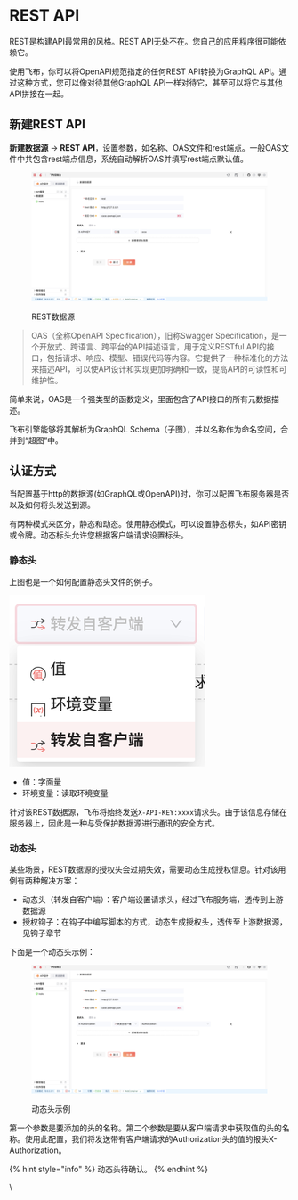 # REST API

REST是构建API最常用的风格。REST API无处不在。您自己的应用程序很可能依赖它。

使用飞布，你可以将OpenAPI规范指定的任何REST API转换为GraphQL API。通过这种方式，您可以像对待其他GraphQL API一样对待它，甚至可以将它与其他API拼接在一起。

## 新建REST API

**新建数据源** -> **REST API**，设置参数，如名称、OAS文件和rest端点。一般OAS文件中共包含rest端点信息，系统自动解析OAS并填写rest端点默认值。

<figure><img src="../../../.gitbook/assets/image (8).png" alt=""><figcaption><p>REST数据源</p></figcaption></figure>

> OAS（全称OpenAPI Specification），旧称Swagger Specification，是一个开放式、跨语言、跨平台的API描述语言，用于定义RESTful API的接口，包括请求、响应、模型、错误代码等内容。它提供了一种标准化的方法来描述API，可以使API设计和实现更加明确和一致，提高API的可读性和可维护性。

简单来说，OAS是一个强类型的函数定义，里面包含了API接口的所有元数据描述。

飞布引擎能够将其解析为GraphQL Schema（子图），并以名称作为命名空间，合并到“超图”中。

## 认证方式

当配置基于http的数据源(如GraphQL或OpenAPI)时，你可以配置飞布服务器是否以及如何将头发送到源。

有两种模式来区分，静态和动态。使用静态模式，可以设置静态标头，如API密钥或令牌。动态标头允许您根据客户端请求设置标头。

### 静态头

上图也是一个如何配置静态头文件的例子。

![](../../../.gitbook/assets/image.png)

* 值：字面量
* 环境变量：读取环境变量

针对该REST数据源，飞布将始终发送`X-API-KEY:xxxx`请求头。由于该信息存储在服务器上，因此是一种与受保护数据源进行通讯的安全方式。

### 动态头

某些场景，REST数据源的授权头会过期失效，需要动态生成授权信息。针对该用例有两种解决方案：

* 动态头（转发自客户端）：客户端设置请求头，经过飞布服务端，透传到上游数据源
* 授权钩子：在钩子中编写脚本的方式，动态生成授权头，透传至上游数据源，见钩子章节

下面是一个动态头示例：

<figure><img src="../../../.gitbook/assets/image (10).png" alt=""><figcaption><p>动态头示例</p></figcaption></figure>

第一个参数是要添加的头的名称。第二个参数是要从客户端请求中获取值的头的名称。使用此配置，我们将发送带有客户端请求的Authorization头的值的报头X-Authorization。

{% hint style="info" %}
动态头待确认。
{% endhint %}

\
